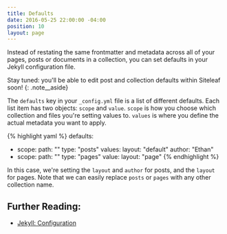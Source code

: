 ```yaml
---
title: Defaults
date: 2016-05-25 22:00:00 -04:00
position: 10
layout: page
---
```


Instead of restating the same frontmatter and metadata across all of your pages, posts or documents in a collection, you can set defaults in your Jekyll configuration file.

Stay tuned: you'll be able to edit post and collection defaults within Siteleaf soon!
{: .note__aside}

The `defaults` key in your `_config.yml` file is a list of different defaults. Each list item has two objects: `scope` and `value`. `scope` is how you choose which collection and files you're setting values to. `values` is where you define the actual metadata you want to apply.

{% highlight yaml %}
defaults:
  - scope:
      path: ""
      type: "posts"
    values:
      layout: "default"
      author: "Ethan"
  - scope:
      path: ""
      type: "pages"
    value:
      layout: "page"
{% endhighlight %}

In this case, we're setting the `layout` and `author` for posts, and the `layout` for pages. Note that we can easily replace `posts` or `pages` with any other collection name.

## Further Reading:

- [Jekyll: Configuration](http://jekyllrb.com/docs/configuration/#front-matter-defaults)
